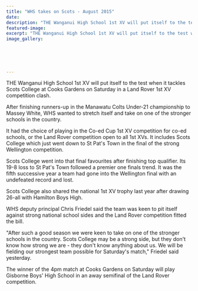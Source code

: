 ```yaml
---
title: "WHS takes on Scots - August 2015"
date: 
description: "THE Wanganui High School 1st XV will put itself to the test when it tackles Scots College at Cooks Gardens on Saturday in a Land Rover 1st XV competition clash, Wanganui Chronicle article 13/8/15..."
featured-image: 
excerpt: "THE Wanganui High School 1st XV will put itself to the test when it tackles Scots College at Cooks Gardens on Saturday in a Land Rover 1st XV competition clash."
image_gallery:
	
	
	
	
	
---
```


<p>THE Wanganui High School 1st XV will put itself to the test when it tackles Scots College at Cooks Gardens on Saturday in a Land Rover 1st XV competition clash.</p>
<p>After finishing runners-up in the Manawatu Colts Under-21 championship to Massey White, WHS wanted to stretch itself and take on one of the stronger schools in the country.</p>
<p>It had the choice of playing in the Co-ed Cup 1st XV competition for co-ed schools, or the Land Rover competition open to all 1st XVs. It includes Scots College which just went down to St Pat's Town in the final of the strong Wellington competition.</p>
<p>Scots College went into that final favourites after finishing top qualifier. Its 19-8 loss to St Pat's Town followed a premier one finals trend. It was the fifth successive year a team had gone into the Wellington final with an undefeated record and lost.</p>
<p>Scots College also shared the national 1st XV trophy last year after drawing 26-all with Hamilton Boys High.</p>
<p>WHS deputy principal Chris Friedel said the team was keen to pit itself against strong national school sides and the Land Rover competition fitted the bill.</p>
<p>"After such a good season we were keen to take on one of the stronger schools in the country. Scots College may be a strong side, but they don't know how strong we are - they don't know anything about us. We will be fielding our strongest team possible for Saturday's match," Friedel said yesterday.</p>
<p>The winner of the 4pm match at Cooks Gardens on Saturday will play Gisborne Boys' High School in an away semifinal of the Land Rover competition.</p>

